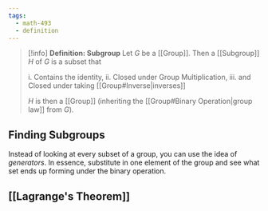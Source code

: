 ```yaml
---
tags:
  - math-493
  - definition
---
```

> [!info] **Definition: Subgroup**
> Let $G$ be a [[Group]]. Then a [[Subgroup]] $H$ of $G$ is a subset that
> 
> i. Contains the identity,
> ii. Closed under Group Multiplication,
> iii. and Closed under taking [[Group#Inverse|inverses]]
> 
> $H$ is then a [[Group]] (inheriting the [[Group#Binary Operation|group law]] from $G$).

## Finding Subgroups

Instead of looking at every subset of a group, you can use the idea of _generators_. In essence, substitute in one element of the group and see what set ends up forming under the binary operation.

## [[Lagrange's Theorem]]




